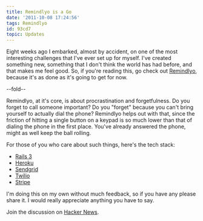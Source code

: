```yaml
---
title: Remindlyo is a Go
date: '2011-10-08 17:24:56'
tags: Remindlyo
id: 93cd7
topic: Updates
---
```


Eight weeks ago I embarked, almost by accident, on one of the most interesting challenges that I've ever set up for myself. I've created something new, something that I don't think the world has had before, and that makes me feel good. So, if you're reading this, go check out [Remindlyo](https://www.remindlyo.com), because it's as done as it's going to get for now.

--fold--

Remindlyo, at it's core, is about procrastination and forgetfulness. Do you forget to call someone important? Do you "forget" because you can't bring yourself to actually dial the phone? Remindlyo helps out with that, since the friction of hitting a single button on a keypad is so much lower than that of dialing the phone in the first place. You've already answered the phone, might as well keep the ball rolling.

For those of you who care about such things, here's the tech stack:

 * [Rails 3](http://rubyonrails.org/)
 * [Heroku](http://www.heroku.com)
 * [Sendgrid](http://www.sendgrid.com)
 * [Twilio](http://www.twilio.com)
 * [Stripe](https://www.stripe.com)
 
I'm doing this on my own without much feedback, so if you have any please share it. I would really appreciate anything you have to say.

Join the discussion on [Hacker News](http://news.ycombinator.com/item?id=3089267).
